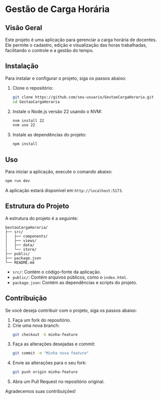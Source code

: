 # Gestão de Carga Horária

## Visão Geral
Este projeto é uma aplicação para gerenciar a carga horária de docentes. Ele permite o cadastro, edição e visualização das horas trabalhadas, facilitando o controle e a gestão do tempo.

## Instalação
Para instalar e configurar o projeto, siga os passos abaixo:

1. Clone o repositório:
    ```sh
    git clone https://github.com/seu-usuario/GestaoCargaHoraria.git
    cd GestaoCargaHoraria
    ```

2. Instale o Node.js versão 22 usando o NVM:
    ```sh
    nvm install 22
    nvm use 22
    ```

3. Instale as dependências do projeto:
    ```sh
    npm install
    ```

## Uso
Para iniciar a aplicação, execute o comando abaixo:
```sh
npm run dev
```

A aplicação estará disponível em `http://localhost:5173`.

## Estrutura do Projeto
A estrutura do projeto é a seguinte:
```
GestaoCargaHoraria/
├── src/
│   ├── components/
│   ├── views/
│   ├── data/
│   └── store/
├── public/
├── package.json
└── README.md
```

- `src/`: Contém o código-fonte da aplicação.
- `public/`: Contém arquivos públicos, como o `index.html`.
- `package.json`: Contém as dependências e scripts do projeto.

## Contribuição
Se você deseja contribuir com o projeto, siga os passos abaixo:

1. Faça um fork do repositório.
2. Crie uma nova branch:
    ```sh
    git checkout -b minha-feature
    ```
3. Faça as alterações desejadas e commit:
    ```sh
    git commit -m "Minha nova feature"
    ```
4. Envie as alterações para o seu fork:
    ```sh
    git push origin minha-feature
    ```
5. Abra um Pull Request no repositório original.

Agradecemos suas contribuições!
